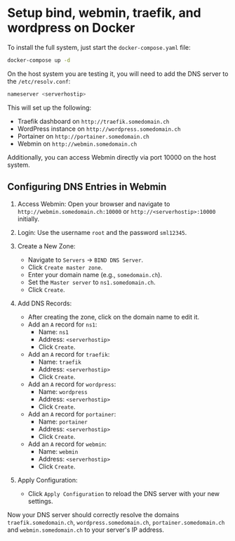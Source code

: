 # Setup bind, webmin, traefik, and wordpress on Docker

To install the full system, just start the `docker-compose.yaml` file:
```bash
docker-compose up -d
```

On the host system you are testing it, you will need to add the DNS server to the `/etc/resolv.conf`:
```bash
nameserver <serverhostip>
```

This will set up the following:
- Traefik dashboard on `http://traefik.somedomain.ch`
- WordPress instance on `http://wordpress.somedomain.ch`
- Portainer on `http://portainer.somedomain.ch`
- Webmin on `http://webmin.somedomain.ch`

Additionally, you can access Webmin directly via port 10000 on the host system.

## Configuring DNS Entries in Webmin

1. Access Webmin:
   Open your browser and navigate to `http://webmin.somedomain.ch:10000` or `http://<serverhostip>:10000` initially.

2. Login:
   Use the username `root` and the password `sml12345`.

3. Create a New Zone:
   - Navigate to `Servers` -> `BIND DNS Server`.
   - Click `Create master zone`.
   - Enter your domain name (e.g., `somedomain.ch`).
   - Set the `Master server` to `ns1.somedomain.ch`.
   - Click `Create`.

4. Add DNS Records:
   - After creating the zone, click on the domain name to edit it.
   - Add an `A` record for `ns1`:
     - Name: `ns1`
     - Address: `<serverhostip>`
     - Click `Create`.
   - Add an `A` record for `traefik`:
     - Name: `traefik`
     - Address: `<serverhostip>`
     - Click `Create`.
   - Add an `A` record for `wordpress`:
     - Name: `wordpress`
     - Address: `<serverhostip>`
     - Click `Create`.
   - Add an `A` record for `portainer`:
     - Name: `portainer`
     - Address: `<serverhostip>`
     - Click `Create`.
   - Add an `A` record for `webmin`:
     - Name: `webmin`
     - Address: `<serverhostip>`
     - Click `Create`.

5. Apply Configuration:
   - Click `Apply Configuration` to reload the DNS server with your new settings.

Now your DNS server should correctly resolve the domains `traefik.somedomain.ch`, `wordpress.somedomain.ch`, `portainer.somedomain.ch` and `webmin.somedomain.ch` to your server's IP address.
